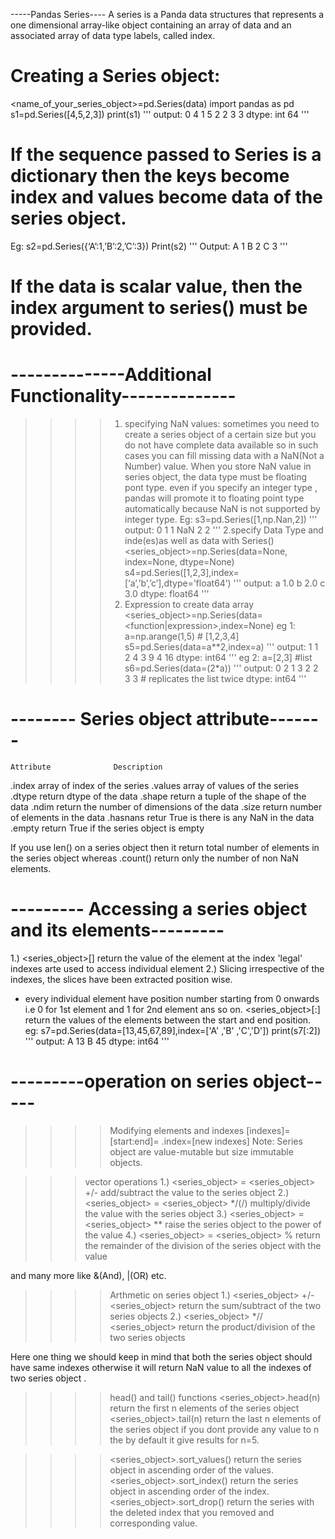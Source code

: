 -----Pandas Series----
A series is a Panda data structures that represents a one dimensional array-like object containing an array of data and an associated array of data type labels, called index.

# Creating a Series object:
<name_of_your_series_object>=pd.Series(data)
import pandas as pd
s1=pd.Series([4,5,2,3])
print(s1)
'''
output:
0	4
1	5
2	2
3	3
dtype: int 64
'''
# If the sequence passed to Series is a dictionary then the keys become index and values become data of the series object. 
Eg:
s2=pd.Series({‘A’:1,’B’:2,’C’:3})
Print(s2)
'''
Output:
A     1
B     2
C     3
'''
# If the data is scalar value, then the index argument to series() must be provided.

# --------------Additional Functionality--------------
>>>> 1. specifying NaN values:
sometimes you need to create a series object of a certain size but you do not have complete data available so in such cases you can fill missing data with a NaN(Not a Number) value. 
When you store NaN value in series object, the data type must be floating pont type. even if you specify an integer type , pandas will promote it to floating point type automatically because NaN is not supported by integer type.
Eg: 
s3=pd.Series([1,np.Nan,2])
'''
output:
0 1
1 NaN
2 2
'''
>>>> 2.specify Data Type and inde(es)as well as data with Series()
<series_object>=np.Series(data=None, index=None, dtype=None)
s4=pd.Series([1,2,3],index=[‘a’,’b’,’c’],dtype=’float64’)
'''
output:
a    1.0
b    2.0
c    3.0
dtype: float64
'''
>>>> 3. Expression to create data array 
<series_object>=np.Series(data=<function|expression>,index=None)
eg 1:
a=np.arange(1,5) # [1,2,3,4]
s5=pd.Series(data=a**2,index=a)
'''
output:
1    1
2    4
3    9
4    16
dtype: int64
'''
eg 2:
a=[2,3] #list
s6=pd.Series(data=(2*a))
'''
output:
0    2
1    3
2    2
3    3    # replicates the list twice
dtype: int64
'''
# -------- Series object attribute-------
    Attribute              Description
 <series object>.index     array of index of the series
 <series object>.values    array of values of the series
 <series object>.dtype     return dtype of the data
 <series object>.shape     return a tuple of the shape of the data 
 <series object>.ndim      return the number of dimensions of the data
 <series object>.size      return number of elements in the data
 <series object>.hasnans   retur True is there is any NaN in the data 
 <series object>.empty     return True if the series object is empty 
  
If you use len() on a series object then it return total number of elements in the series object whereas <series>.count() return only the number of non NaN elements.

# --------- Accessing a series object and its elements---------
1.) <series_object>[<index>]    return the value of the element at the index
'legal' indexes arte used to access individual element
2.) Slicing 
irrespective of the indexes, the slices have been extracted position wise.
* every individual element have position number starting from 0 onwards i.e 0 for 1st element and 1 for 2nd element ans so on.
<series_object>[<start>:<end>]    return the values of the elements between the start and end position.
eg:
s7=pd.Series(data=[13,45,67,89],index=['A' ,'B' ,'C','D'])
print(s7[:2])
'''
output:
A    13
B    45
dtype: int64
'''

# ---------operation on series object-----

>>>> Modifying elements and indexes 
<series object>[indexes]=<new data value>
<series object>[start:end]=<new data value>
<series object>.index=[new indexes]
Note: Series object are value-mutable but size immutable objects.

>>> vector operations
1.) <series_object> = <series_object> +/- <value>    add/subtract the value to the series object
2.) <series_object> = <series_object> */(/) <value>    multiply/divide the value with the series object
3.) <series_object> = <series_object> ** <value>    raise the series object to the power of the value
4.) <series_object> = <series_object> % <value>    return the remainder of the division of the series object with the value

and many more like &(And), |(OR) etc.

>>>> Arthmetic on series object
1.) <series_object> +/-<series_object>    return the sum/subtract of the two series objects
2.) <series_object> *// <series_object>    return the product/division of the two series objects

Here one thing we should keep in mind that both the series object should have same indexes otherwise it will return NaN value to all the indexes of two series object .


>>>> head() and tail() functions
<series_object>.head(n)    return the first n elements of the series object
<series_object>.tail(n)    return the last n elements of the series object
if you dont provide any value to n the by default it give results for n=5.

>>>> <series_object>.sort_values()    return the series object in ascending order of the values.
<series_object>.sort_index()    return the series object in ascending order of the index.
<series_object>.sort_drop(<index to remove>)    return the series with the  deleted index that you removed and corresponding value.



